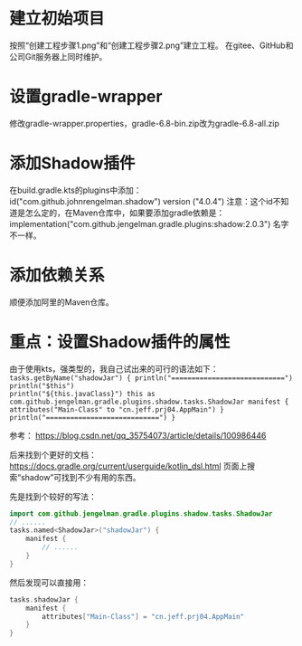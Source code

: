 # 建立初始项目
按照“创建工程步骤1.png”和“创建工程步骤2.png”建立工程。
在gitee、GitHub和公司Git服务器上同时维护。

# 设置gradle-wrapper
修改gradle-wrapper.properties，gradle-6.8-bin.zip改为gradle-6.8-all.zip

# 添加Shadow插件
在build.gradle.kts的plugins中添加：
id("com.github.johnrengelman.shadow") version ("4.0.4")
注意：这个id不知道是怎么定的，在Maven仓库中，如果要添加gradle依赖是：
implementation("com.github.jengelman.gradle.plugins:shadow:2.0.3")
名字不一样。

# 添加依赖关系
顺便添加阿里的Maven仓库。

# 重点：设置Shadow插件的属性
由于使用kts，强类型的，我自己试出来的可行的语法如下：
<code>
tasks.getByName("shadowJar") {
	println("============================")
	println("$this")
	println("${this.javaClass}")
	this as com.github.jengelman.gradle.plugins.shadow.tasks.ShadowJar
	manifest {
		attributes("Main-Class" to "cn.jeff.prj04.AppMain")
	}
	println("============================")
}
</code>

参考：
https://blog.csdn.net/qq_35754073/article/details/100986446

后来找到个更好的文档：
https://docs.gradle.org/current/userguide/kotlin_dsl.html
页面上搜索“shadow”可找到不少有用的东西。

先是找到个较好的写法：
```kotlin
import com.github.jengelman.gradle.plugins.shadow.tasks.ShadowJar
// ......
tasks.named<ShadowJar>("shadowJar") {
	manifest {
		// ......
	}
}
```

然后发现可以直接用：
```kotlin
tasks.shadowJar {
	manifest {
		attributes["Main-Class"] = "cn.jeff.prj04.AppMain"
	}
}
```

